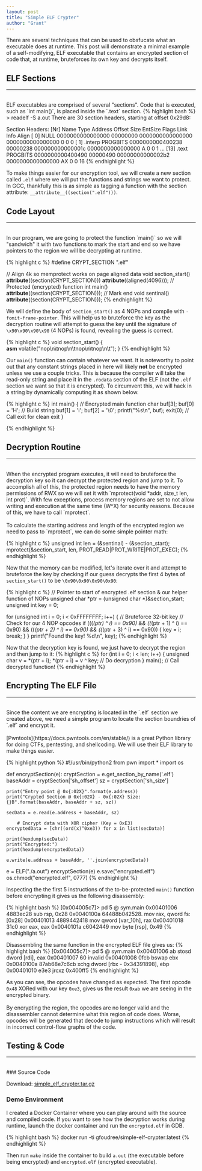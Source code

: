 ```yaml
---
layout: post
title: "Simple ELF Crypter"
author: "Grant"
---
```


There are several techniques that can be used to obsfucate what an executable does at runtime. This post will demonstrate a minimal example of a self-modifying, ELF executable that contains an encrypted section of code that, at runtime, bruteforces its own key and decrypts itself.

## ELF Sections
<hr>
<br>
ELF executables are comprised of several "sections". Code that is executed, such as `int main()`, is placed inside the `.text` section.
{% highlight bash %}
> readelf -S a.out 
There are 30 section headers, starting at offset 0x29d8:

Section Headers:
  [Nr] Name              Type             Address           Offset
       Size              EntSize          Flags  Link  Info  Align
  [ 0]                   NULL             0000000000000000  00000000
       0000000000000000  0000000000000000           0     0     0
  [ 1] .interp           PROGBITS         0000000000400238  00000238
       000000000000001c  0000000000000000   A       0     0     1
  ...
  [13] .text             PROGBITS         0000000000400490  00000490
       00000000000002b2  0000000000000000  AX       0     0     16
{% endhighlight %}

To make things easier for our encryption tool, we will create a new section called `.elf` where we will put the functions and strings we want to protect. In GCC, thankfully this is as simple as tagging a function with the section attribute: `__attribute__((section(".elf")))`.

## Code Layout
<hr>
<br>
In our program, we are going to protect the function `main()` so we will "sandwich" it with two functions to mark the start and end so we have pointers to the region we will be decrypting at runtime.

{% highlight c %}
#define CRYPT_SECTION ".elf"

// Align 4k so memprotect works on page aligned data
void section_start() __attribute__((section(CRYPT_SECTION)))
    __attribute__((aligned(4096)));
// Protected (encrypted) function
int main() __attribute__((section(CRYPT_SECTION)));
// Mark end
void sentinal() __attribute__((section(CRYPT_SECTION))); 
{% endhighlight %}

We will define the body of `section_start()` as 4 NOPs and compile with `-fomit-frame-pointer`. This will help us to bruteforce the key as the decryption routine will attempt to guess the key until the signature of `\x90\x90\x90\x90` (4 NOPs) is found, revealing the guess is correct.

{% highlight c %}
void section_start() {                                                     
    __asm__ volatile("nop\n\tnop\n\tnop\n\tnop\n\t");
}
{% endhighlight %}

Our `main()` function can contain whatever we want. It is noteworthy to point out that any constant strings placed in here will likely **not** be encrypted unless we use a couple tricks. This is because the compiler will take the read-only string and place it in the `.rodata` section of the ELF (not the `.elf` section we want so that it is encrypted). To circumvent this, we will hack in a string by dynamically computing it as shown below.

{% highlight c %}
int main() { // Encrypted main function
    char buf[3];
    buf[0] = 'H'; // Build string
    buf[1] = 'i';
    buf[2] = '\0';
    printf("%s\n", buf);
    exit(0); // Call exit for clean exit
}

{% endhighlight %}

## Decryption Routine
<hr>
<br>
When the encrypted program executes, it will need to bruteforce the decryption key so it can decrypt the protected region and jump to it. To accomplish all of this, the protected region needs to have the memory permissions of RWX so we will set it with `mprotect(void *addr, size_t len, int prot)`. With few exceptions, process memory regions are set to not allow writing and execution at the same time (W^X) for security reasons. Because of this, we have to call `mprotect`. 
<br>
<br>
To calculate the starting address and length of the encrypted region we need to pass to `mprotect`, we can do some simple pointer math:

{% highlight c %}
unsigned int len = (&sentinal) - (&section_start);
mprotect(&section_start, len, PROT_READ|PROT_WRITE|PROT_EXEC);
{% endhighlight %}

Now that the memory can be modified, let's iterate over it and attempt to bruteforce the key by checking if our guess decrypts the first 4 bytes of `section_start()` to be `\0x90\0x90\0x90\0x90`:

{% highlight c %}
// Pointer to start of encrypted .elf section & our helper function of NOPs
unsigned char *ptr = (unsigned char *)&section_start;
unsigned int key = 0;

for (unsigned int i = 0; i < 0xFFFFFFFF; i++) { // Bruteforce 32-bit key
    // Check for our 4 NOP opcodes
    if (((*(ptr) ^ i) == 0x90) && ((*(ptr + 1) ^ i) == 0x90) &&
         ((*(ptr + 2) ^ i) == 0x90) && ((*(ptr + 3) ^ i) == 0x90)) {
        key = i;
        break;
    }
}
printf("Found the key! %d\n", key);
{% endhighlight %}

Now that the decryption key is found, we just have to decrypt the region and then jump to it:
{% highlight c %}
for (int i = 0; i < len; i++) {
    unsigned char v = *(ptr + i);
    *(ptr + i) = v ^ key; // Do decryption
}
main(); // Call decrypted function!
{% endhighlight %}

## Encrypting The ELF File
<hr>
<br>
Since the content we are encrypting is located in the `.elf` section we created above, we need a simple program to locate the section boundries of `.elf` and encrypt it.
<br>
<br>
[Pwntools](https://docs.pwntools.com/en/stable/) is a great Python library for doing CTFs, pentesting, and shellcoding. We will use their ELF library to make things easier.

{% highlight python %}
#!/usr/bin/python2
from pwn import *
import os

def encryptSection(e):
	cryptSection = e.get_section_by_name('.elf')
	baseAddr = cryptSection['sh_offset']
	sz = cryptSection['sh_size']

	print("Entry point @ 0x{:02X}".format(e.address))
	print("Crypted Section @ 0x{:02X} - 0x{:02X} Size: {}B".format(baseAddr, baseAddr + sz, sz))

	secData = e.read(e.address + baseAddr, sz)

        # Encrypt data with XOR cipher (Key = 0xE3)
	encryptedData = [chr((ord(x)^0xe3)) for x in list(secData)]

	print(hexdump(secData))
	print("Encrypted:")
	print(hexdump(encryptedData))

	e.write(e.address + baseAddr, ''.join(encryptedData))

e = ELF("./a.out")
encryptSection(e)
e.save("encrypted.elf")
os.chmod("encrypted.elf", 0777)
{% endhighlight %}

Inspecting the the first 5 instructions of the to-be-protected `main()` function before encrypting it gives us the following disassembly:

{% highlight bash %}
[0x004005c7]> pd 5 @ sym.main
           0x00401006      4883ec28       sub rsp, 0x28
           0x0040100a      64488b042528.  mov rax, qword fs:[0x28]
           0x00401013      4889442418     mov qword [var_10h], rax
           0x00401018      31c0           xor eax, eax
           0x0040101a      c6042449       mov byte [rsp], 0x49
{% endhighlight %}

Disassembling the same function in the encrypted ELF file gives us:
{% highlight bash %}
[0x004005c7]> pd 5 @ sym.main
           0x00401006      ab             stosd dword [rdi], eax
           0x00401007      60             invalid
           0x00401008      0fcb           bswap ebx
           0x0040100a      87ab68e7c6cb   xchg dword [rbx - 0x34391898], ebp
           0x00401010      e3e3           jrcxz 0x400ff5
{% endhighlight %}

As you can see, the opcodes have changed as expected. The first opcode `0x48` XORed with our key `0xe3`, gives us the result `0xab` we are seeing in the encrypted binary. 
<br>
<br>
By encrypting the region, the opcodes are no longer valid and the disassembler cannot determine what this region of code does. Worse, opcodes will be generated that decode to jump instructions which will result in incorrect control-flow graphs of the code.

## Testing & Code
<hr>
<br>
### Source Code

Download: [simple_elf_crypter.tar.gz](/assets/simple_elf_crypter.tar.gz)
### Demo Environment
I created a Docker Container where you can play around with the source and compiled code. If you want to see how the decryption works during runtime, launch the docker container and run the `encrypted.elf` in GDB.

{% highlight bash %}
docker run -ti gfoudree/simple-elf-crypter:latest
{% endhighlight %}

Then run `make` inside the container to build `a.out` (the executable before being encrypted) and `encrypted.elf` (encrypted executable).